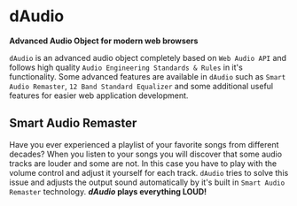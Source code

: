 # dAudio
**Advanced Audio Object for modern web browsers**

`dAudio` is an advanced audio object completely based on `Web Audio API` and follows high quality `Audio Engineering Standards & Rules` in it's functionality. Some advanced features are available in `dAudio` such as `Smart Audio Remaster`, `12 Band Standard Equalizer` and some additional useful features for easier web application development.

## Smart Audio Remaster
Have you ever experienced a playlist of your favorite songs from different decades? When you listen to your songs you will discover that some audio tracks are louder and some are not. In this case you have to play with the volume control and adjust it yourself for each track. `dAudio` tries to solve this issue and adjusts the output sound automatically by it's built in `Smart Audio Remaster` technology. ***dAudio* plays everything LOUD!**